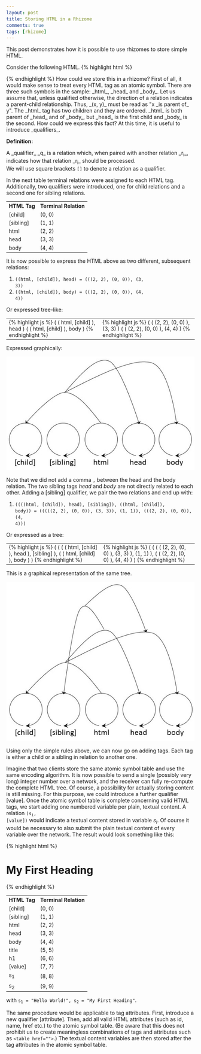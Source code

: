 ```yaml
---
layout: post
title: Storing HTML in a Rhizome
comments: true
tags: [rhizome]
---
```


This post demonstrates how it is possible to use rhizomes to store simple HTML.

Consider the following HTML.
{% highlight html %}
<html>
<head></head>
<body></body>
</html>
{% endhighlight %}
How could we store this in a rhizome? First of all, it would make sense to treat every HTML tag as an atomic symbol. There are three such symbols in the sample: _html_, _head_ and _body_.<span class="more"></span> Let us assume that, unless qualified otherwise, the direction of a relation indicates a parent-child relationship. Thus, _(x, y)_ must be read as "x _is parent of_ y". The _html_ tag has two children and they are ordered. _html_ is both parent of _head_ and of _body_, but _head_ is the first child and _body_ is the second. How could we express this fact? At this time, it is useful to introduce _qualifiers_.


__Definition:__
<div class="message">A _qualifier_ _q_ is a relation which, when paired with another relation _r<sub>i</sub>_, indicates how that relation _r<sub>i</sub>_ should be processed.</div>
We will use square brackets <code>[]</code> to denote a relation as a qualifier.

In the next table terminal relations were assigned to each HTML tag. Additionally, two qualifiers were introduced, one for child relations and a second one for sibling relations.

<table>
  <tr>
    <th>HTML Tag</th>
    <th>Terminal Relation</th>
  </tr>
  <tr>
    <td>[child]</td>
    <td>(0, 0)</td>
  </tr>
  <tr>
    <td>[sibling]</td>
    <td>(1, 1)</td>
  </tr>
  <tr>
    <td>html</td>
    <td>(2, 2)</td>
  </tr>
  <tr>
    <td>head</td>
    <td>(3, 3)</td>
  </tr>
  <tr>
    <td>body</td>
    <td>(4, 4)</td>
  </tr>
</table>

It is now possible to express the HTML above as two different, subsequent relations:

1. <code>((html, [child]), head) = (((2, 2), (0, 0)), (3, 3))</code>
2. <code>((html, [child]), body) = (((2, 2), (0, 0)), (4, 4))</code>

Or expressed tree-like:

<table>
  <tr>
    <td>
{% highlight js %}
(
  (
    html,
    [child]
  ),
  head
)
(
  (
    html,
    [child]
  ),
  body
)
{% endhighlight %}
    </td>
    <td>
{% highlight js %}
(
  (
    (2, 2),
    (0, 0)
  ),
  (3, 3)
)
(
  (
    (2, 2),
    (0, 0)
  ),
  (4, 4)
)
{% endhighlight %}
    </td>
  </tr>
</table>

Expressed graphically:

!["HTML Stored as Rhizome Disjunct"](/public/img/html-stored-as-rhizome-1.jpg "HTML Stored as Rhizome Disjunct")

Note that we did not add a comma <code>,</code> between the head and the body relation. The two sibling tags _head_ and _body_ are not directly related to each other. Adding a [sibling] qualifier, we pair the two relations and end up with:

1. <code>((((html, [child]), head), [sibling]), ((html, [child]), body)) = (((((2, 2), (0, 0)), (3, 3)), (1, 1)), (((2, 2), (0, 0)), (4, 4)))</code>

Or expressed as a tree:

<table>
  <tr>
    <td>
{% highlight js %}
(
  (
    (
      (
        html,
        [child]
      ),
      head
    ),
    [sibling]
  ),
  (
    (
      html,
      [child]
    ),
    body
  )
)
{% endhighlight %}
    </td>
    <td>
{% highlight js %}
(
  (
    (
      (
        (2, 2),
        (0, 0)
      ),
      (3, 3)
    ),
    (1, 1)
  ),
  (
    (
      (2, 2),
      (0, 0)
    ),
    (4, 4)
  )
)
{% endhighlight %}
    </td>
  </tr>
</table>

This is a graphical representation of the same tree.

!["HTML Stored as Rhizome Conjunct"](/public/img/html-stored-as-rhizome-2.jpg "HTML Stored as Rhizome Conjunct")

Using only the simple rules above, we can now go on adding tags. Each tag is either a child or a sibling in relation to another one.

Imagine that two clients store the same atomic symbol table and use the same encoding algorithm. It is now possible to send a single (possibly very long) integer number over a network, and the receiver can fully re-compute the complete HTML tree. Of course, a possibility for actually storing content is still missing. For this purpose, we could introduce a further qualifier [value]. Once the atomic symbol table is complete concerning valid HTML tags, we start adding one numbered variable per plain, textual content. A relation <code>(s<sub>i</sub>, [value])</code> would indicate a textual content stored in variable _s<sub>i</sub>_. Of course it would be necessary to also submit the plain textual content of every variable over the network. The result would look something like this:

{% highlight html %}
<html>
<head>
  <title>Hello World!</title>
</head>
<body>
  <h1>My First Heading</h1>
</body>
</html>
{% endhighlight %}

<table>
  <tr>
    <th>HTML Tag</th>
    <th>Terminal Relation</th>
  </tr>
  <tr>
    <td>[child]</td>
    <td>(0, 0)</td>
  </tr>
  <tr>
    <td>[sibling]</td>
    <td>(1, 1)</td>
  </tr>
  <tr>
    <td>html</td>
    <td>(2, 2)</td>
  </tr>
  <tr>
    <td>head</td>
    <td>(3, 3)</td>
  </tr>
  <tr>
    <td>body</td>
    <td>(4, 4)</td>
  </tr>
  <tr>
    <td>title</td>
    <td>(5, 5)</td>
  </tr>
  <tr>
    <td>h1</td>
    <td>(6, 6)</td>
  </tr>
  <tr>
    <td>[value]</td>
    <td>(7, 7)</td>
  </tr>
  <tr>
    <td>s<sub>1<sub></td>
    <td>(8, 8)</td>
  </tr>
  <tr>
    <td>s<sub>2</sub></td>
    <td>(9, 9)</td>
  </tr>
</table>
with <code>s<sub>1</sub> = "Hello World!", s<sub>2</sub> = "My First Heading"</code>.

The same procedure would be applicable to tag attributes. First, introduce a new qualifier [attribute]. Then, add all valid HTML attributes (such as id, name, href etc.) to the atomic symbol table. (Be aware that this does not prohibit us to create meaningless combinations of tags and attributes such as <code>&lt;table href=""&gt;</code>.) The textual content variables are then stored after the tag attributes in the atomic symbol table.